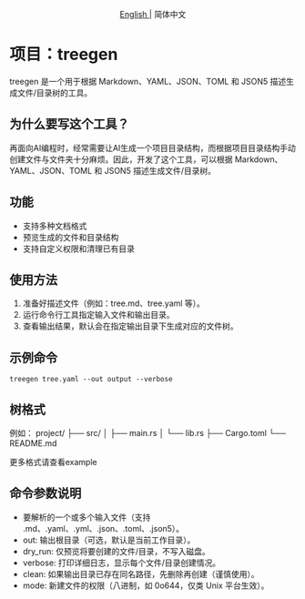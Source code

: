 <p align="center">
<a href="./README_en.md"> English </a> | <span> 简体中文 </span>
</p>

# 项目：treegen

treegen 是一个用于根据 Markdown、YAML、JSON、TOML 和 JSON5 描述生成文件/目录树的工具。

## 为什么要写这个工具？
再面向AI编程时，经常需要让AI生成一个项目目录结构，而根据项目目录结构手动创建文件与文件夹十分麻烦。因此，开发了这个工具，可以根据 Markdown、YAML、JSON、TOML 和 JSON5 描述生成文件/目录树。

## 功能
- 支持多种文档格式
- 预览生成的文件和目录结构
- 支持自定义权限和清理已有目录

## 使用方法
1. 准备好描述文件（例如：tree.md、tree.yaml 等）。
2. 运行命令行工具指定输入文件和输出目录。
3. 查看输出结果，默认会在指定输出目录下生成对应的文件树。

## 示例命令
```
treegen tree.yaml --out output --verbose
```

## 树格式
例如：
project/
├── src/
│   ├── main.rs
│   └── lib.rs
├── Cargo.toml
└── README.md

更多格式请查看example

## 命令参数说明
- 要解析的一个或多个输入文件（支持 .md、.yaml、.yml、.json、.toml、.json5）。
- out: 输出根目录（可选，默认是当前工作目录）。
- dry_run: 仅预览将要创建的文件/目录，不写入磁盘。
- verbose: 打印详细日志，显示每个文件/目录创建情况。
- clean: 如果输出目录已存在同名路径，先删除再创建（谨慎使用）。
- mode: 新建文件的权限（八进制，如 0o644，仅类 Unix 平台生效）。